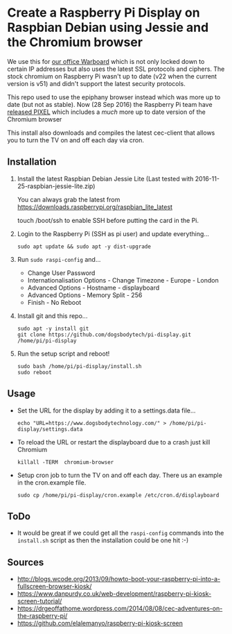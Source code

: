 # Create a Raspberry Pi Display on Raspbian Debian using Jessie and the Chromium browser

We use this for [our office Warboard](https://www.dogsbody.com/blog/the-warboard/) which is not only locked down to certain IP addresses but also uses the latest SSL protocols and ciphers.  The stock chromium on Raspberry Pi wasn't up to date (v22 when the current version is v51) and didn't support the latest security protocols.

This repo used to use the epiphany browser instead which was more up to date (but not as stable).  Now (28 Sep 2016) the Raspberry Pi team have [released PIXEL](https://www.raspberrypi.org/blog/introducing-pixel/) which includes a *much* more up to date version of the Chromium browser

This install also downloads and compiles the latest cec-client that allows you to turn the TV on and off each day via cron.

## Installation ##

1. Install the latest Raspbian Debian Jessie Lite (Last tested with 2016-11-25-raspbian-jessie-lite.zip)

   You can always grab the latest from  https://downloads.raspberrypi.org/raspbian_lite_latest

   touch /boot/ssh to enable SSH before putting the card in the Pi.

2. Login to the Raspberry Pi (SSH as pi user) and update everything...

   `sudo apt update && sudo apt -y dist-upgrade`

3. Run `sudo raspi-config` and...
   - Change User Password
   - Internationalisation Options - Change Timezone - Europe - London
   - Advanced Options - Hostname - displayboard
   - Advanced Options - Memory Split - 256
   - Finish - No Reboot

4. Install git and this repo...
   ```
   sudo apt -y install git
   git clone https://github.com/dogsbodytech/pi-display.git /home/pi/pi-display
   ```
5. Run the setup script and reboot!

   ```
   sudo bash /home/pi/pi-display/install.sh
   sudo reboot
   ```

## Usage ##
- Set the URL for the display by adding it to a settings.data file...

   `echo "URL=https://www.dogsbodytechnology.com/" > /home/pi/pi-display/settings.data`

- To reload the URL or restart the displayboard due to a crash just kill Chromium

   `killall -TERM  chromium-browser`

- Setup cron job to turn the TV on and off each day. There us an example in the cron.example file.

   `sudo cp /home/pi/pi-display/cron.example /etc/cron.d/displayboard`

## ToDo ##
- It would be great if we could get all the `raspi-config` commands into the `install.sh` script as then the installation could be one hit :-)

## Sources ##
- http://blogs.wcode.org/2013/09/howto-boot-your-raspberry-pi-into-a-fullscreen-browser-kiosk/
- https://www.danpurdy.co.uk/web-development/raspberry-pi-kiosk-screen-tutorial/
- https://drgeoffathome.wordpress.com/2014/08/08/cec-adventures-on-the-raspberry-pi/
- https://github.com/elalemanyo/raspberry-pi-kiosk-screen
